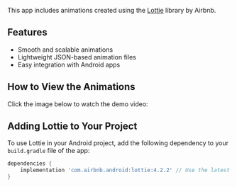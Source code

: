 This app includes animations created using the [Lottie](https://airbnb.io/lottie/) library by Airbnb.

## Features
- Smooth and scalable animations
- Lightweight JSON-based animation files
- Easy integration with Android apps

## How to View the Animations
Click the image below to watch the demo video:

<a href="https://github.com/user-attachments/assets/0eee4253-0b2b-4610-bd1b-1fcc00fa3803" 
  alt="Watch the video">
</a>

## Adding Lottie to Your Project
To use Lottie in your Android project, add the following dependency to your `build.gradle` file of the app:

```gradle
dependencies {
    implementation 'com.airbnb.android:lottie:4.2.2' // Use the latest version
}
```
